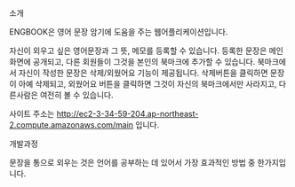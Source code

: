 
소개

ENGBOOK은 영어 문장 암기에 도움을 주는 웹어플리케이션입니다.

자신이 외우고 싶은 영어문장과 그 뜻, 메모를 등록할 수 있습니다.
등록한 문장은 메인화면에 공개되고, 다른 회원들이 그것을 본인의 북마크에 추가할 수 있습니다.
북마크에서 자신이 작성한 문장은 삭제/외웠어요 기능이 제공됩니다. 
삭제버튼을 클릭하면 문장이 아예 삭제되고, 외웠어요 버튼을 클릭하면 그것이 자신의 북마크에서만 사라지고, 
다른사람은 여전히 볼 수 있습니다. 

사이트 주소는 http://ec2-3-34-59-204.ap-northeast-2.compute.amazonaws.com/main 입니다.

개발과정 

문장을 통으로 외우는 것은 언어를 공부하는 데 있어서 가장 효과적인 방법 중 한가지입니다.



